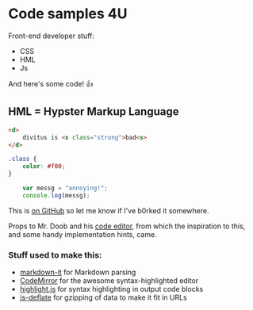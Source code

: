 # Code samples 4U

Front-end developer stuff:

 * CSS
 * HML
 * Js

And here's some code! :+1:

## HML = Hypster Markup Language



```html
<d>
	divitus is <s class="strong">bad<s>
</d>
```

```css
.class {
	color: #f00;
}
```

```javascript
	var messg = "annoying!";
	console.log(messg);
```

This is [on GitHub](https://github.com/jbt/markdown-editor) so let me know if I've b0rked it somewhere.


Props to Mr. Doob and his [code editor](http://mrdoob.com/projects/code-editor/), from which
the inspiration to this, and some handy implementation hints, came.

### Stuff used to make this:

 * [markdown-it](https://github.com/markdown-it/markdown-it) for Markdown parsing
 * [CodeMirror](http://codemirror.net/) for the awesome syntax-highlighted editor
 * [highlight.js](http://softwaremaniacs.org/soft/highlight/en/) for syntax highlighting in output code blocks
 * [js-deflate](https://github.com/dankogai/js-deflate) for gzipping of data to make it fit in URLs
